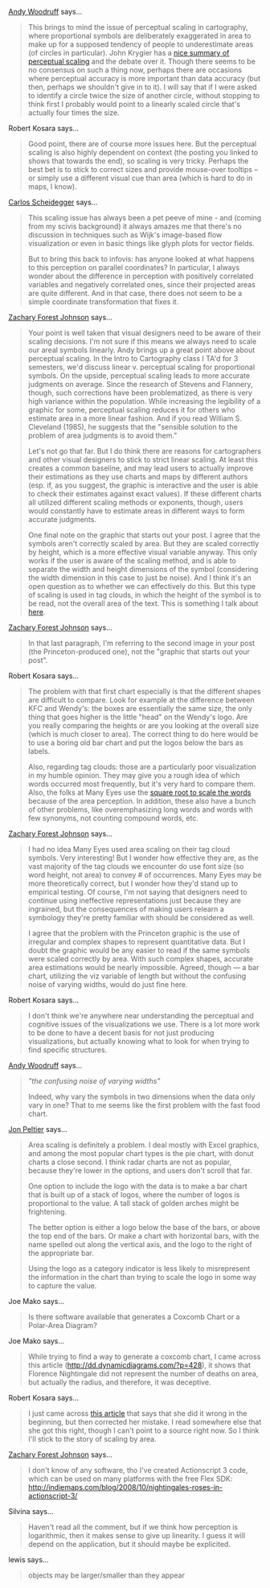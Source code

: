 <a href="http://www.cartogrammar.com/blog" rel="nofollow noopener" target="_blank">Andy Woodruff</a> says…
>	This brings to mind the issue of perceptual scaling in cartography, where proportional symbols are deliberately exaggerated in area to make up for a supposed tendency of people to underestimate areas (of circles in particular).  John Krygier has a <a href="http://makingmaps.wordpress.com/2007/08/28/perceptual-scaling-of-map-symbols/">nice summary of perceptual scaling</a> and the debate over it.  Though there seems to be no consensus on such a thing now, perhaps there are occasions where perceptual accuracy is more important than data accuracy (but then, perhaps we shouldn't give in to it).  I will say that if I were asked to identify a circle twice the size of another circle, without stopping to think first I probably would point to a linearly scaled circle that's actually four times the size.

Robert Kosara says…
>	<p>Good point, there are of course more issues here. But the perceptual scaling is also highly dependent on context (the posting you linked to shows that towards the end), so scaling is very tricky. Perhaps the best bet is to stick to correct sizes and provide mouse-over tooltips &ndash; or simply use a different visual cue than area (which is hard to do in maps, I know).</p>

<a href="http://carlosscheidegger.wordpress.com" rel="nofollow noopener" target="_blank">Carlos Scheidegger</a> says…
>	This scaling issue has always been a pet peeve of mine - and (coming from my scivis background) it always amazes me that there's no discussion in techniques such as Wijk's image-based flow visualization or even in basic things like glyph plots for vector fields.
>	
>	But to bring this back to infovis: has anyone looked at what happens to this perception on parallel coordinates? In particular, I always wonder about the difference in perception with positively correlated variables and negatively correlated ones, since their projected areas are quite different. And in that case, there does not seem to be a simple coordinate transformation that fixes it.

<a href="http://indiemaps.com/blog/" rel="nofollow noopener" target="_blank">Zachary Forest Johnson</a> says…
>	Your point is well taken that visual designers need to be aware of their scaling decisions.  I'm not sure if this means we always need to scale our areal symbols linearly.  Andy brings up a great point above about perceptual scaling.  In the Intro to Cartography class I TA'd for 3 semesters, we'd discuss linear v. perceptual scaling for proportional symbols.  On the upside, perceptual scaling leads to more accurate judgments on average.  Since the research of Stevens and Flannery, though, such corrections have been problematized, as there is very high variance within the population.  While increasing the legibility of a graphic for some, perceptual scaling reduces it for others who estimate area in a more linear fashion.  And if you read William S. Cleveland (1985), he suggests that the "sensible solution to the problem of area judgments is to avoid them."
>	
>	Let's not go that far.  But I do think there are reasons for cartographers and other visual designers to stick to strict linear scaling.  At least this creates a common baseline, and may lead users to actually improve their estimations as they use charts and maps by different authors (esp. if, as you suggest, the graphic is interactive and the user is able to check their estimates against exact values).  If these different charts all utilized different scaling methods or exponents, though, users would constantly have to estimate areas in different ways to form accurate judgments.
>	
>	One final note on the graphic that starts out your post.  I agree that the symbols aren't correctly scaled by area.  But they are scaled correctly by height, which is a more effective visual variable anyway.  This only works if the user is aware of the scaling method, and is able to separate the width and height dimensions of the symbol (considering the width dimension in this case to just be noise).  And I think it's an open question as to whether we can effectively do this.  But this type of scaling is used in tag clouds, in which the height of the symbol is to be read, not the overall area of the text.  This is something I talk about <a href="http://indiemaps.com/blog/2008/04/how-tag-clouds-work/">here</a>.
>	

<a href="http://indiemaps.com/blog/" rel="nofollow noopener" target="_blank">Zachary Forest Johnson</a> says…
>	In that last paragraph, I'm referring to the second image in your post (the Princeton-produced one), not the "graphic that starts out your post".

Robert Kosara says…
>	<p>The problem with that first chart especially is that the different shapes are difficult to compare. Look for example at the difference between KFC and Wendy's: the boxes are essentially the same size, the only thing that goes higher is the little "head" on the Wendy's logo. Are you really comparing the heights or are you looking at the overall size (which is much closer to area). The correct thing to do here would be to use a boring old bar chart and put the logos below the bars as labels.</p>
>	<p>Also, regarding tag clouds: those are a particularly poor visualization in my humble opinion. They may give you a rough idea of which words occurred most frequently, but it's very hard to compare them. Also, the folks at Many Eyes use the <a href="http://manyeyes.alphaworks.ibm.com/blog/2007/03/06/sometimes-a-picture-is-a-thousand-words/">square root to scale the words</a> because of the area perception. In addition, these also have a bunch of other problems, like overemphasizing long words and words with few synonyms, not counting compound words, etc.</p>

<a href="http://indiemaps.com/blog/" rel="nofollow noopener" target="_blank">Zachary Forest Johnson</a> says…
>	I had no idea Many Eyes used area scaling on their tag cloud symbols.  Very interesting!  But I wonder how effective they are, as the vast majority of the tag clouds we encounter do use font size (so word height, not area) to convey # of occurrences.  Many Eyes may be more theoretically correct, but I wonder how they'd stand up to empirical testing.  Of course, I'm not saying that designers need to continue using ineffective representations just because they are ingrained, but the consequences of making users relearn a symbology they're pretty familiar with should be considered as well.
>	
>	I agree that the problem with the Princeton graphic is the use of irregular and complex shapes to represent quantitative data.  But I doubt the graphic would be any easier to read if the same symbols were scaled correctly by area.  With such complex shapes, accurate area estimations would be nearly impossible.  Agreed, though — a bar chart, utilizing the viz variable of length but without the confusing noise of varying widths, would do just fine here.

Robert Kosara says…
>	<p>I don't think we're anywhere near understanding the perceptual and cognitive issues of the visualizations we use. There is a lot more work to be done to have a decent basis for not just producing visualizations, but actually knowing what to look for when trying to find specific structures.</p>

<a href="http://www.cartogrammar.com/blog" rel="nofollow noopener" target="_blank">Andy Woodruff</a> says…
>	<em>"the confusing noise of varying widths"</em>
>	
>	Indeed, why vary the symbols in two dimensions when the data only vary in one?  That to me seems like the first problem with the fast food chart.

<a href="http://PeltierTech.com/WordPress/" rel="nofollow noopener" target="_blank">Jon Peltier</a> says…
>	Area scaling is definitely a problem. I deal mostly with Excel graphics, and among the most popular chart types is the pie chart, with donut charts a close second. I think radar charts are not as popular, because they're lower in the options, and users don't scroll that far.
>	
>	One option to include the logo with the data is to make a bar chart that is built up of a stack of logos, where the number of logos is proportional to the value. A tall stack of golden arches might be frightening.
>	
>	The better option is either a logo below the base of the bars, or above the top end of the bars. Or make a chart with horizontal bars, with the name spelled out along the vertical axis, and the logo to the right of the appropriate bar.
>	
>	Using the logo as a category indicator is less likely to misrepresent the information in the chart than trying to scale the logo in some way to capture the value.

Joe Mako says…
>	Is there software available that generates a Coxcomb Chart or a Polar-Area Diagram?

Joe Mako says…
>	While trying to find a way to generate a coxcomb chart, I came across this article (http://dd.dynamicdiagrams.com/?p=428), it shows that Florence Nightingale did not represent the number of deaths on area, but actually the radius, and therefore, it was deceptive.

Robert Kosara says…
>	<p>I just came across <a href="http://www.sciencenews.org/view/generic/id/38937/title/Math_Trek__Florence_Nightingale_The_passionate_statistician">this article</a> that says that she did it wrong in the beginning, but then corrected her mistake. I read somewhere else that she got this right, though I can't point to a source right now. So I think I'll stick to the story of scaling by area.</p>

<a href="http://indiemaps.com/blog/" rel="nofollow noopener" target="_blank">Zachary Forest Johnson</a> says…
>	I don't know of any software, tho I've created Actionscript 3 code, which can be used on many platforms with the free Flex SDK: http://indiemaps.com/blog/2008/10/nightingales-roses-in-actionscript-3/

Silvina says…
>	Haven't read all the comment, but if we think how perception is logarithmic, then it makes sense to give up linearity. I guess it will depend on the application, but it should maybe be explicited.

lewis says…
>	objects may be larger/smaller than they appear
